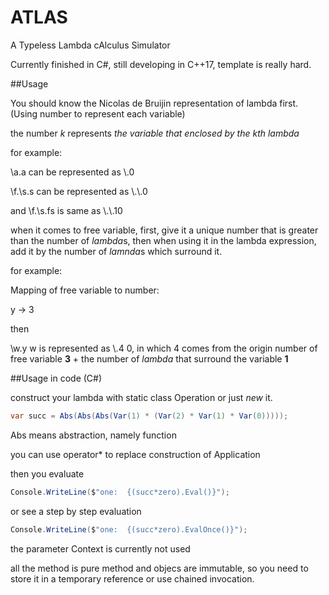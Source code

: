 # ATLAS
A Typeless Lambda cAlculus Simulator

Currently finished in C#, still developing in C++17, template is really hard.

##Usage

You should know the Nicolas de Bruijin representation of lambda first. (Using number to represent each variable)

the number *k* represents *the variable that enclosed by the kth lambda* 

for example:

\\a.a can be represented as \\.0

\\f.\\s.s can be represented as \\.\\.0 

and \\f.\\s.fs is same as \\.\\.10 

when it comes to free variable, first, give it a unique number that is greater than the number of *lambda*s, then when using it in the lambda expression, add it by the number of *lamnda*s which surround it.

for example:

Mapping of free variable to number:

y -> 3

then

\\w.y w is represented as \\.4 0, in which 4 comes from the origin number of free variable **3** + the number of *lambda* that surround the variable **1**

##Usage in code (C#)

construct your lambda with static class Operation or just *new* it.

```C#
var succ = Abs(Abs(Abs(Var(1) * (Var(2) * Var(1) * Var(0)))));
```

Abs means abstraction, namely function

you can use operator* to replace construction of Application

then you evaluate

```C#
Console.WriteLine($"one:  {(succ*zero).Eval()}");
```

or see a step by step evaluation

```C#
Console.WriteLine($"one:  {(succ*zero).EvalOnce()}");
```

the parameter Context is currently not used

all the method is pure method and objecs are immutable, so you need to store it in a temporary reference or use chained invocation.
